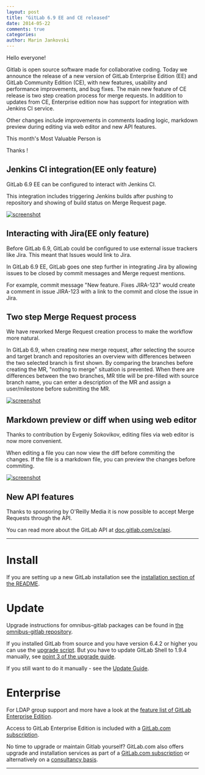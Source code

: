 ```yaml
---
layout: post
title: "GitLab 6.9 EE and CE released"
date: 2014-05-22
comments: true
categories:
author: Marin Jankovski
---
```


Hello everyone!

Gitlab is open source software made for collaborative coding.
Today we announce the release of a new version of GitLab Enterprise Edition (EE) and GitLab Community Edition (CE), with new features, usability and performance improvements, and bug fixes.
The main new feature of CE release is two step creation process for merge requests.
In addition to updates from CE, Enterprise edition now has support for integration with Jenkins CI service.

Other changes include improvements in comments loading logic, markdown preview during editing via web editor and new API features.

This month's Most Valuable Person is 

Thanks !

<!--more-->

## Jenkins CI integration(EE only feature)

GitLab 6.9 EE can be configured to interact with Jenkins CI.

This integration includes triggering Jenkins builds after pushing to repository and showing of build status on Merge Request page.

[![screenshot](/images/6_9/)]()

## Interacting with Jira(EE only feature)

Before GitLab 6.9, GitLab could be configured to use external issue trackers like Jira. This meant that Issues would link to Jira.

In GitLab 6.9 EE, GitLab goes one step further in integrating Jira by allowing issues to be closed by commit messages and Merge request mentions.

For example, commit message "New feature. Fixes JIRA-123" would create a comment in issue JIRA-123 with a link to the commit and close the issue in Jira.

## Two step Merge Request process

We have reworked Merge Request creation process to make the workflow more natural.

In GitLab 6.9, when creating new merge request, after selecting the source and target branch and repositories an overview with differences between the two selected branch is first shown.
By comparing the branches before creating the MR, "nothing to merge" situation is prevented. When there are differences between the two branches, MR title will be pre-filled with source branch name, you can enter a description of the MR and assign a user/milestone before submitting the MR.

[![screenshot](/images/6_9/)]()

## Markdown preview or diff when using web editor

Thanks to contribution by Evgeniy Sokovikov, editing files via web editor is now more convenient.

When editing a file you can now view the diff before commiting the changes.
If the file is a markdown file, you can preview the changes before commiting.

[![screenshot](/images/6_9/)]()

## New API features

Thanks to sponsoring by O'Reilly Media it is now possible to accept Merge Requests through the API.

You can read more about the GitLab API at [doc.gitlab.com/ce/api](http://doc.gitlab.com/ce/api/README.html).

- - -

# Install

If you are setting up a new GitLab installation see the [installation section of the README](https://gitlab.com/gitlab-org/gitlab-ce/blob/master/README.md#installation).

# Update 

Upgrade instructions for omnibus-gitlab packages can be found in [the omnibus-gitlab repository](https://gitlab.com/gitlab-org/omnibus-gitlab/blob/master/doc/update.md).

If you installed GitLab from source and you have version 6.4.2 or higher you can use the [upgrade script](https://gitlab.com/gitlab-org/gitlab-ce/blob/master/doc/update/upgrader.md).
But you have to update GitLab Shell to 1.9.4 manually, see [point 3 of the upgrade guide](https://gitlab.com/gitlab-org/gitlab-ce/blob/master/doc/update/6.8-to-6.9.md#3-update-gitlab-shell-and-its-config).

If you still want to do it manually - see the [Update Guide](https://gitlab.com/gitlab-org/gitlab-ce/blob/master/doc/update/6.8-to-6.9.md).

# Enterprise

For LDAP group support and more have a look at the [feature list of GitLab Enterprise Edition](http://www.gitlab.com/gitlab-ee/).

Access to GitLab Enterprise Edition is included with a [GitLab.com subscription](http://www.gitlab.com/subscription/).

No time to upgrade or maintain Gitlab yourself?
GitLab.com also offers upgrade and installation services as part of a [GitLab.com subscription](http://www.gitlab.com/subscription/) or alternatively on a [consultancy basis](http://www.gitlab.com/consultancy/).

- - -
